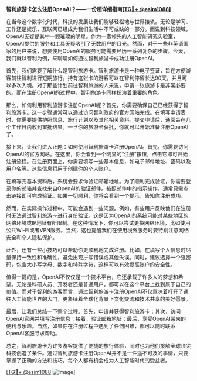 **智利旅游卡怎么注册OpenAI？——一份超详细指南[[TG💪+ @esim1088](https://t.me/s/esim1088)]**

在当今这个数字化时代，科技的发展让我们能够轻松地与世界接轨。无论是学习、工作还是娱乐，互联网已经成为我们生活中不可或缺的一部分。而说到科技领域，OpenAI无疑是其中一颗璀璨的明星。作为一家领先的人工智能研究实验室，OpenAI提供的服务和工具无疑吸引了无数用户的目光。然而，对于一些非英语国家的用户来说，想要使用OpenAI的服务可能需要经历一系列复杂的步骤。今天，我们就以智利为例，来聊聊如何通过智利旅游卡成功注册OpenAI。

首先，我们需要了解什么是智利旅游卡。智利旅游卡是一种电子签证，旨在方便游客前往智利进行短期旅行。持有这张卡的游客可以在智利停留长达90天，并且可以多次入境。对于那些计划前往智利旅游的人来说，申请一张旅游卡是非常必要的。而在注册OpenAI的过程中，智利旅游卡同样扮演着重要的角色。

那么，如何利用智利旅游卡注册OpenAI呢？首先，你需要确保自己已经获得了智利旅游卡。这一步骤通常可以通过访问智利政府的官方网站完成。在填写申请表时，你需要提供护照信息、旅行计划以及其他相关资料。提交申请后，通常会在几个工作日内收到审批结果。一旦你的旅游卡获批，你就可以开始准备注册OpenAI了。

接下来，让我们进入正题：如何使用智利旅游卡注册OpenAI。首先，你需要访问OpenAI的官方网站。在这里，你会看到一个明显的“注册”按钮，点击它即可开始注册流程。在注册页面上，你需要填写一些基本信息，如电子邮件地址、密码以及用户名等。这些信息将用于创建你的个人账户。

在填写完基本资料后，系统会要求你验证邮箱地址。为了顺利完成验证，你需要登录你的邮箱并查找来自OpenAI的验证邮件。按照邮件中的指示操作，通常只需点击链接即可完成验证。如果一切顺利，你将会看到一个提示，告知你注册成功。

然而，在实际操作过程中，可能会遇到一些问题。例如，有些用户反映他们在注册时无法通过智利旅游卡进行身份验证。这是因为OpenAI的系统可能对某些地区的网络环境或IP地址有所限制。在这种情况下，你可以尝试更换网络环境，比如使用公共Wi-Fi或者VPN服务。当然，这也提醒我们在使用境外服务时要特别注意网络安全和个人隐私保护。

此外，还有一些小技巧可以帮助你更顺利地完成注册。比如，在填写个人信息时尽量保持一致性和准确性，避免出现拼写错误或其他失误。同时，建议选择一个强密码，包含大小写字母、数字和特殊字符，这样可以有效提高账户的安全性。

值得一提的是，OpenAI不仅仅是一个技术平台，它还承载了许多人的梦想和希望。无论是科研人员、开发者还是普通用户，都可以在这个平台上找到属于自己的价值。而对于智利的游客而言，通过智利旅游卡注册OpenAI不仅意味着打开了通往人工智能世界的大门，更象征着全球化背景下文化交流和技术共享的美好愿景。

最后，让我们总结一下整个过程。首先，申请并获得智利旅游卡；其次，访问OpenAI官网并填写注册信息；接着，验证邮箱地址；最后，享受OpenAI带来的便利与乐趣。当然，如果你在注册过程中遇到了任何困难，都可以随时联系OpenAI客服寻求帮助。

总之，智利旅游卡为许多游客提供了便捷的旅行体验，同时也为他们接触全球顶尖科技创造了条件。通过智利旅游卡注册OpenAI并不是一件遥不可及的事情，只要掌握了正确的方法和技巧，每个人都有机会成为人工智能时代的受益者。

[[TG💪+ @esim1088](https://t.me/s/esim1088) ![Image](https://i.postimg.cc/4NQfJmqS/Snipaste-2025-05-13-00-14-12.png)]